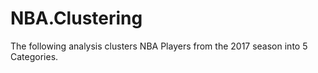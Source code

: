 # NBA.Clustering

The following analysis clusters NBA Players from the 2017 season into 5 Categories. 

